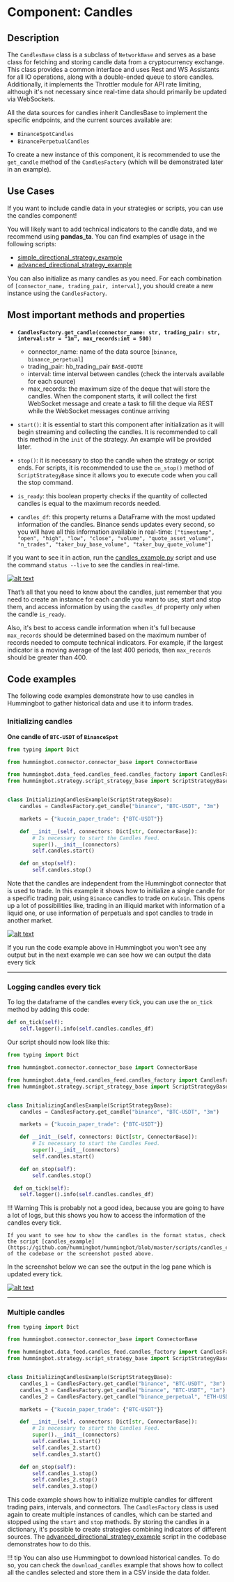 # Component: Candles

## Description

The `CandlesBase` class is a subclass of `NetworkBase` and serves as a base class for fetching and storing candle data from a cryptocurrency exchange. This class provides a common interface and uses Rest and WS Assistants for all IO operations, along with a double-ended queue to store candles. Additionally, it implements the Throttler module for API rate limiting, although it's not necessary since real-time data should primarily be updated via WebSockets.

All the data sources for candles inherit CandlesBase to implement the specific endpoints, and the current sources available are:

- `BinanceSpotCandles`
- `BinancePerpetualCandles`

To create a new instance of this component, it is recommended to use the `get_candle` method of the `CandlesFactory` (which will be demonstrated later in an example).

## Use Cases

If you want to include candle data in your strategies or scripts, you can use the candles component!

You will likely want to add technical indicators to the candle data, and we recommend using **pandas_ta**. You can find examples of usage in the following scripts:

- [simple_directional_strategy_example](https://github.com/hummingbot/hummingbot/blob/master/scripts/simple_directional_strategy_example.py)
- [advanced_directional_strategy_example](https://github.com/hummingbot/hummingbot/blob/master/scripts/advanced_directional_strategy_example.py)

You can also initialize as many candles as you need. For each combination of `[connector_name, trading_pair, interval]`, you should create a new instance using the `CandlesFactory`.

## Most important methods and properties

- **`CandlesFactory.get_candle(connector_name: str, trading_pair: str, interval:str = "1m", max_records:int = 500)`**
    - connector_name: name of the data source [`binance`, `binance_perpetual`]
    - trading_pair: hb_trading_pair `BASE-QUOTE`
    - interval: time interval between candles (check the intervals available for each source)
    - max_records: the maximum size of the deque that will store the candles. When the component starts, it will collect the first WebSocket message and create a task to fill the deque via REST while the WebSocket messages continue arriving

- `start()`: it is essential to start this component after initialization as it will begin streaming and collecting the candles. It is recommended to call this method in the `init` of the strategy. An example will be provided later.

- `stop()`: it is necessary to stop the candle when the strategy or script ends. For scripts, it is recommended to use the `on_stop()` method of `ScriptStrategyBase` since it allows you to execute code when you call the stop command.

- `is_ready`: this boolean property checks if the quantity of collected candles is equal to the maximum records needed.

- `candles_df`: this property returns a DataFrame with the most updated information of the candles. Binance sends updates every second, so you will have all this information available in real-time: `["timestamp", "open", "high", "low", "close", "volume", "quote_asset_volume", "n_trades", "taker_buy_base_volume", "taker_buy_quote_volume"]`

If you want to see it in action, run the [candles_example.py](https://github.com/hummingbot/hummingbot/blob/master/scripts/candles_example.py) script and use the command `status --live` to see the candles in real-time.

[![alt text](candles-a.jpg)](candles-a.jpg)

That’s all that you need to know about the candles, just remember that you need to create an instance for each candle you want to use, start and stop them, and access information by using the `candles_df` property only when the candle `is_ready`.

Also, it's best to access candle information when it's full because `max_records` should be determined based on the maximum number of records needed to compute technical indicators. For example, if the largest indicator is a moving average of the last 400 periods, then `max_records` should be greater than 400.

## Code examples

The following code examples demonstrate how to use candles in Hummingbot to gather historical data and use it to inform trades.

### Initializing candles

**One candle of `BTC-USDT` of `BinanceSpot`**

```python
from typing import Dict

from hummingbot.connector.connector_base import ConnectorBase

from hummingbot.data_feed.candles_feed.candles_factory import CandlesFactory
from hummingbot.strategy.script_strategy_base import ScriptStrategyBase


class InitializingCandlesExample(ScriptStrategyBase):
    candles = CandlesFactory.get_candle("binance", "BTC-USDT", "3m")

    markets = {"kucoin_paper_trade": {"BTC-USDT"}}

    def __init__(self, connectors: Dict[str, ConnectorBase]):
        # Is necessary to start the Candles Feed.
        super().__init__(connectors)
        self.candles.start()

    def on_stop(self):
        self.candles.stop()
```

Note that the candles are independent from the Hummingbot connector that is used to trade. In this example it shows how to initialize a single candle for a specific trading pair, using `Binance` candles to trade on `KuCoin`. This opens up a lot of possibilities like, trading in an illiquid market with information of a liquid one, or use information of perpetuals and spot candles to trade in another market.

[![alt text](candles-b.jpg)](candles-b.jpg)

If you run the code example above in Hummingbot you won't see any output but in the next example we can see how we can output the data every tick

---

### Logging candles every tick

To log the dataframe of the candles every tick, you can use the `on_tick` method by adding this code:

```python
def on_tick(self):
    self.logger().info(self.candles.candles_df)
```

Our script should now look like this:

```python hl_lines="22 23"
from typing import Dict

from hummingbot.connector.connector_base import ConnectorBase

from hummingbot.data_feed.candles_feed.candles_factory import CandlesFactory
from hummingbot.strategy.script_strategy_base import ScriptStrategyBase


class InitializingCandlesExample(ScriptStrategyBase):
    candles = CandlesFactory.get_candle("binance", "BTC-USDT", "3m")

    markets = {"kucoin_paper_trade": {"BTC-USDT"}}

    def __init__(self, connectors: Dict[str, ConnectorBase]):
        # Is necessary to start the Candles Feed.
        super().__init__(connectors)
        self.candles.start()

    def on_stop(self):
        self.candles.stop()

  def on_tick(self):
    self.logger().info(self.candles.candles_df)
```

!!! Warning
    This is probably not a good idea, because you are going to have a lot of logs, but this shows you how to access the information of the candles every tick.

    If you want to see how to show the candles in the format status, check the script [candles_example](https://github.com/hummingbot/hummingbot/blob/master/scripts/candles_example.py) of the codebase or the screenshot posted above.

In the screenshot below we can see the output in the log pane which is updated every tick.

[![alt text](candles-c.jpg)](candles-c.jpg)

---

### Multiple candles

```python
from typing import Dict

from hummingbot.connector.connector_base import ConnectorBase

from hummingbot.data_feed.candles_feed.candles_factory import CandlesFactory
from hummingbot.strategy.script_strategy_base import ScriptStrategyBase


class InitializingCandlesExample(ScriptStrategyBase):
    candles_1 = CandlesFactory.get_candle("binance", "BTC-USDT", "3m")
    candles_3 = CandlesFactory.get_candle("binance", "BTC-USDT", "1m")
    candles_2 = CandlesFactory.get_candle("binance_perpetual", "ETH-USDT", "1m")

    markets = {"kucoin_paper_trade": {"BTC-USDT"}}

    def __init__(self, connectors: Dict[str, ConnectorBase]):
        # Is necessary to start the Candles Feed.
        super().__init__(connectors)
        self.candles_1.start()
        self.candles_2.start()
        self.candles_3.start()

    def on_stop(self):
        self.candles_1.stop()
        self.candles_2.stop()
        self.candles_3.stop()
```

This code example shows how to initialize multiple candles for different trading pairs, intervals, and connectors. The `CandlesFactory` class is used again to create multiple instances of candles, which can be started and stopped using the `start` and `stop` methods. By storing the candles in a dictionary, it's possible to create strategies combining indicators of different sources. The [advanced_directional_strategy_example](https://github.com/hummingbot/hummingbot/blob/master/scripts/advanced_directional_strategy_example.py) script in the codebase demonstrates how to do this.

!!! tip
    You can also use Hummingbot to download historical candles. To do so, you can check the `download_candles` example that shows how to collect all the candles selected and store them in a CSV inside the data folder.
